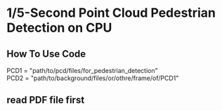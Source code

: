 # 1/5-Second Point Cloud Pedestrian Detection on CPU

## How To Use Code
PCD1 = "path/to/pcd/files/for_pedestrian_detection"  
PCD2 = "path/to/background/files/or/othre/frame/of/PCD1"

## read PDF file first
